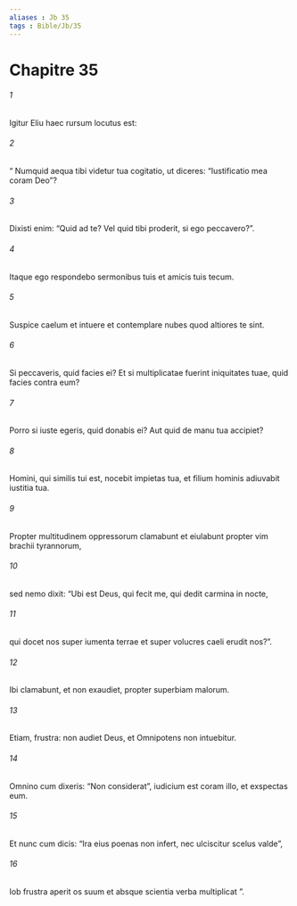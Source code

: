 ```yaml
---
aliases : Jb 35
tags : Bible/Jb/35
---
```


# Chapitre 35

###### 1
Igitur Eliu haec rursum locutus est:
###### 2
“ Numquid aequa tibi videtur tua cogitatio, ut diceres: “Iustificatio mea coram Deo”?
###### 3
Dixisti enim: “Quid ad te? Vel quid tibi proderit, si ego peccavero?”.
###### 4
Itaque ego respondebo sermonibus tuis et amicis tuis tecum.
###### 5
Suspice caelum et intuere et contemplare nubes quod altiores te sint.
###### 6
Si peccaveris, quid facies ei? Et si multiplicatae fuerint iniquitates tuae, quid facies contra eum?
###### 7
Porro si iuste egeris, quid donabis ei? Aut quid de manu tua accipiet?
###### 8
Homini, qui similis tui est, nocebit impietas tua, et filium hominis adiuvabit iustitia tua.
###### 9
Propter multitudinem oppressorum clamabunt et eiulabunt propter vim brachii tyrannorum,
###### 10
sed nemo dixit: “Ubi est Deus, qui fecit me, qui dedit carmina in nocte,
###### 11
qui docet nos super iumenta terrae et super volucres caeli erudit nos?”.
###### 12
Ibi clamabunt, et non exaudiet, propter superbiam malorum.
###### 13
Etiam, frustra: non audiet Deus, et Omnipotens non intuebitur.
###### 14
Omnino cum dixeris: “Non considerat”, iudicium est coram illo, et exspectas eum.
###### 15
Et nunc cum dicis: “Ira eius poenas non infert, nec ulciscitur scelus valde”,
###### 16
Iob frustra aperit os suum et absque scientia verba multiplicat ”.
